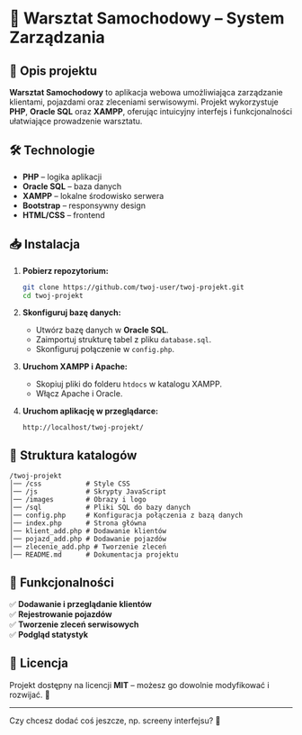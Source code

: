 # 🚗 Warsztat Samochodowy – System Zarządzania

## 📌 Opis projektu
**Warsztat Samochodowy** to aplikacja webowa umożliwiająca zarządzanie klientami, pojazdami oraz zleceniami serwisowymi. Projekt wykorzystuje **PHP**, **Oracle SQL** oraz **XAMPP**, oferując intuicyjny interfejs i funkcjonalności ułatwiające prowadzenie warsztatu.

## 🛠️ Technologie
- **PHP** – logika aplikacji  
- **Oracle SQL** – baza danych  
- **XAMPP** – lokalne środowisko serwera  
- **Bootstrap** – responsywny design  
- **HTML/CSS** – frontend  

## 📥 Instalacja
1. **Pobierz repozytorium:**
   ```bash
   git clone https://github.com/twoj-user/twoj-projekt.git
   cd twoj-projekt
   ```
2. **Skonfiguruj bazę danych:**
   - Utwórz bazę danych w **Oracle SQL**.
   - Zaimportuj strukturę tabel z pliku `database.sql`.
   - Skonfiguruj połączenie w `config.php`.

3. **Uruchom XAMPP i Apache:**
   - Skopiuj pliki do folderu `htdocs` w katalogu XAMPP.
   - Włącz Apache i Oracle.

4. **Uruchom aplikację w przeglądarce:**
   ```
   http://localhost/twoj-projekt/
   ```

## 📂 Struktura katalogów
```
/twoj-projekt
│── /css           # Style CSS
│── /js            # Skrypty JavaScript
│── /images        # Obrazy i logo
│── /sql           # Pliki SQL do bazy danych
│── config.php     # Konfiguracja połączenia z bazą danych
│── index.php      # Strona główna
│── klient_add.php # Dodawanie klientów
│── pojazd_add.php # Dodawanie pojazdów
│── zlecenie_add.php # Tworzenie zleceń
│── README.md      # Dokumentacja projektu
```

## 📌 Funkcjonalności
✅ **Dodawanie i przeglądanie klientów**  
✅ **Rejestrowanie pojazdów**  
✅ **Tworzenie zleceń serwisowych**  
✅ **Podgląd statystyk**  

## 📜 Licencja
Projekt dostępny na licencji **MIT** – możesz go dowolnie modyfikować i rozwijać. 🚀  

---

Czy chcesz dodać coś jeszcze, np. screeny interfejsu? 🎨
